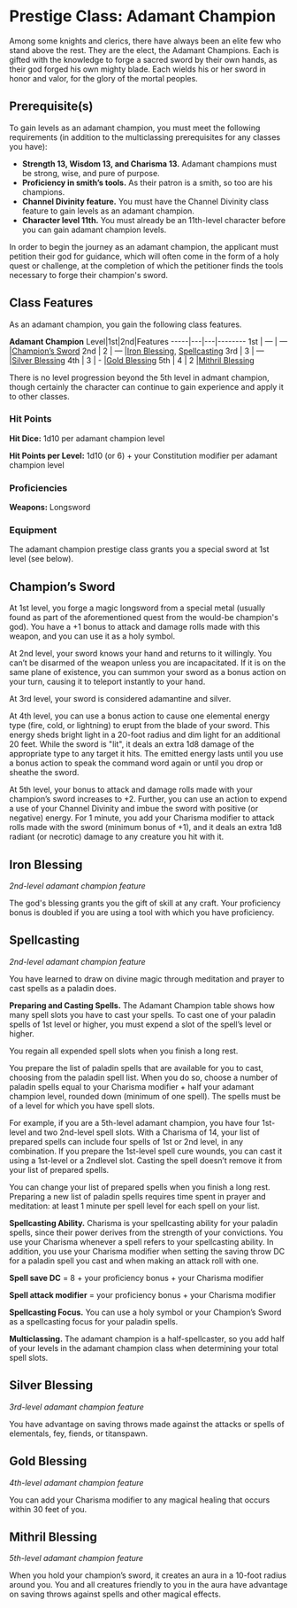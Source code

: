 # Prestige Class: Adamant Champion
Among some knights and clerics, there have always been an elite few who stand above the rest. They are the elect, the Adamant Champions. Each is gifted with the knowledge to forge a sacred sword by their own hands, as their god forged his own mighty blade. Each wields his or her sword in honor and valor, for the glory of the mortal peoples.

## Prerequisite(s)
To gain levels as an adamant champion, you must meet the following requirements (in addition to the multiclassing prerequisites for any classes you have):

* **Strength 13, Wisdom 13, and Charisma 13.** Adamant champions must be strong, wise, and pure of purpose.
* **Proficiency in smith’s tools.** As their patron is a smith, so too are his champions.
* **Channel Divinity feature.** You must have the Channel Divinity class feature to gain levels as an adamant champion.
* **Character level 11th.** You must already be an 11th-level character before you can gain adamant champion levels.

In order to begin the journey as an adamant champion, the applicant must petition their god for guidance, which will often come in the form of a holy quest or challenge, at the completion of which the petitioner finds the tools necessary to forge their champion's sword.

## Class Features
As an adamant champion, you gain the following class features.

**Adamant Champion**
Level|1st|2nd|Features
-----|---|---|--------
1st  | — | — |[Champion’s Sword](#champions-sword)
2nd  | 2 | — |[Iron Blessing](#iron-blessing), [Spellcasting](#spellcasting)
3rd  | 3 | — |[Silver Blessing](#silver-blessing)
4th  | 3 | - |[Gold Blessing](#gold-blessing)
5th  | 4 | 2 |[Mithril Blessing](#mithril-blessing)

There is no level progression beyond the 5th level in admant champion, though certainly the character can continue to gain experience and apply it to other classes.

### Hit Points
**Hit Dice:** 1d10 per adamant champion level

**Hit Points per Level:** 1d10 (or 6) + your Constitution modifier per adamant champion level

### Proficiencies
**Weapons:** Longsword

### Equipment
The adamant champion prestige class grants you a special sword at 1st level (see below).

## Champion’s Sword
At 1st level, you forge a magic longsword from a special metal (usually found as part of the aforementioned quest from the would-be champion's god). You have a +1 bonus to attack and damage rolls made with this weapon, and you can use it as a holy symbol.

At 2nd level, your sword knows your hand and returns to it willingly. You can’t be disarmed of the weapon unless you are incapacitated. If it is on the same plane of existence, you can summon your sword as a bonus action on your turn, causing it to teleport instantly to your hand.

At 3rd level, your sword is considered adamantine and silver.

At 4th level, you can use a bonus action to cause one elemental energy type (fire, cold, or lightning) to erupt from the blade of your sword. This energy sheds bright light in a 20-foot radius and dim light for an additional 20 feet. While the sword is "lit", it deals an extra 1d8 damage of the appropriate type to any target it hits. The emitted energy lasts until you use a bonus action to speak the command word again or until you drop or sheathe the sword.

At 5th level, your bonus to attack and damage rolls made with your champion’s sword increases to +2. Further, you can use an action to expend a use of your Channel Divinity and imbue the sword with positive (or negative) energy. For 1 minute, you add your Charisma modifier to attack rolls made with the sword (minimum bonus of +1), and it deals an extra 1d8 radiant (or necrotic) damage to any creature you hit with it.

## Iron Blessing
*2nd-level adamant champion feature*

The god's blessing grants you the gift of skill at any craft. Your proficiency bonus is doubled if you are using a tool with which you have proficiency.

## Spellcasting
*2nd-level adamant champion feature*

You have learned to draw on divine magic through meditation and prayer to cast spells as a paladin does.

**Preparing and Casting Spells.** The Adamant Champion table shows how many spell slots you have to cast your spells. To cast one of your paladin spells of 1st level or higher, you must expend a slot of the spell’s level or higher.

You regain all expended spell slots when you finish a long rest.

You prepare the list of paladin spells that are available for you to cast, choosing from the paladin spell list. When you do so, choose a number of paladin spells equal to your Charisma modifier + half your adamant champion level, rounded down (minimum of one spell). The spells must be of a level for which you have spell slots.

For example, if you are a 5th-level adamant champion, you have four 1st-level and two 2nd-level spell slots. With a Charisma of 14, your list of prepared spells can include four spells of 1st or 2nd level, in any combination. If you prepare the 1st-level spell cure wounds, you can cast it using a 1st-level or a 2ndlevel slot. Casting the spell doesn’t remove it from your list of prepared spells.

You can change your list of prepared spells when you finish a long rest. Preparing a new list of paladin spells requires time spent in prayer and meditation: at least 1 minute per spell level for each spell on your list.

**Spellcasting Ability.** Charisma is your spellcasting ability for your paladin spells, since their power derives from the strength of your convictions. You use your Charisma whenever a spell refers to your spellcasting ability. In addition, you use your Charisma modifier when setting the saving throw DC for a paladin spell you cast and when making an attack roll with one.

**Spell save DC** = 8 + your proficiency bonus + your Charisma modifier

**Spell attack modifier** = your proficiency bonus + your Charisma modifier

**Spellcasting Focus.** You can use a holy symbol or your Champion’s Sword as a spellcasting focus for your paladin spells.

**Multiclassing.** The adamant champion is a half-spellcaster, so you add half of your levels in the adamant champion class when determining your total spell slots.

## Silver Blessing
*3rd-level adamant champion feature*

You have advantage on saving throws made against the attacks or spells of elementals, fey, fiends, or titanspawn.

## Gold Blessing
*4th-level adamant champion feature*

You can add your Charisma modifier to any magical healing that occurs within 30 feet of you.

## Mithril Blessing
*5th-level adamant champion feature*

When you hold your champion’s sword, it creates an aura in a 10-foot radius around you. You and all creatures friendly to you in the aura have advantage on saving throws against spells and other magical effects.
